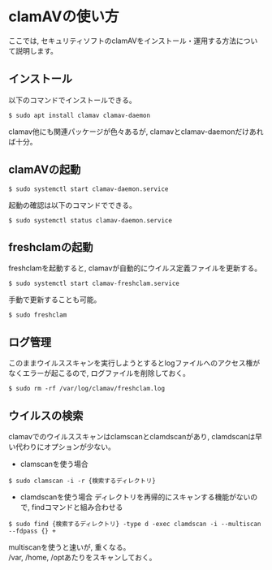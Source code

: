 # clamAVの使い方
ここでは, セキュリティソフトのclamAVをインストール・運用する方法について説明します。

## インストール
以下のコマンドでインストールできる。
```
$ sudo apt install clamav clamav-daemon
```
clamav他にも関連パッケージが色々あるが, clamavとclamav-daemonだけあれば十分。

## clamAVの起動
```
$ sudo systemctl start clamav-daemon.service
```
起動の確認は以下のコマンドでできる。
```
$ sudo systemctl status clamav-daemon.service
```

## freshclamの起動
freshclamを起動すると, clamavが自動的にウイルス定義ファイルを更新する。
```
$ sudo systemctl start clamav-freshclam.service
```
手動で更新することも可能。
```
$ sudo freshclam
```

## ログ管理
このままウイルススキャンを実行しようとするとlogファイルへのアクセス権がなくエラーが起こるので, ログファイルを削除しておく。
```
$ sudo rm -rf /var/log/clamav/freshclam.log
```

## ウイルスの検索
clamavでのウイルススキャンはclamscanとclamdscanがあり, clamdscanは早い代わりにオプションが少ない。
- clamscanを使う場合
```
$ sudo clamscan -i -r {検索するディレクトリ}
```

- clamdscanを使う場合
ディレクトリを再帰的にスキャンする機能がないので, findコマンドと組み合わせる
```
$ sudo find {検索するディレクトリ} -type d -exec clamdscan -i --multiscan --fdpass {} +
```
multiscanを使うと速いが, 重くなる。  
/var, /home, /optあたりをスキャンしておく。